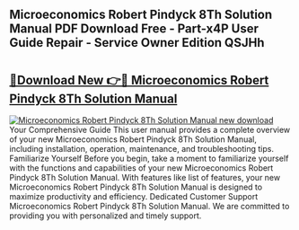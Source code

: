 ## Microeconomics Robert Pindyck 8Th Solution Manual PDF Download Free - Part-x4P User Guide Repair - Service Owner Edition QSJHh

# <h2><a href="http://bc75841.oget.top/?id=Microeconomics+Robert+Pindyck+8Th+Solution+Manual">🔗Download New 👉🔴 Microeconomics Robert Pindyck 8Th Solution Manual</a></h2>

[![Microeconomics Robert Pindyck 8Th Solution Manual new download](https://i.imgur.com/5g1atiW.png)](http://bc75841.oget.top/?id=Microeconomics+Robert+Pindyck+8Th+Solution+Manual)
Your Comprehensive Guide This user manual provides a complete overview of your new Microeconomics Robert Pindyck 8Th Solution Manual, including installation, operation, maintenance, and troubleshooting tips. Familiarize Yourself Before you begin, take a moment to familiarize yourself with the functions and capabilities of your new Microeconomics Robert Pindyck 8Th Solution Manual. With features like list of features, your new Microeconomics Robert Pindyck 8Th Solution Manual is designed to maximize productivity and efficiency. Dedicated Customer Support Microeconomics Robert Pindyck 8Th Solution Manual. We are committed to providing you with personalized and timely support.
